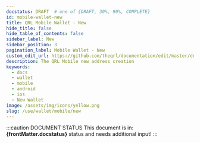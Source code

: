```yaml
---
docstatus: DRAFT  # one of {DRAFT, 30%, 90%, COMPLETE}
id: mobile-wallet-new
title: QRL Mobile Wallet - New
hide_title: false
hide_table_of_contents: false
sidebar_label: New
sidebar_position: 3
pagination_label: Mobile Wallet - New
custom_edit_url: https://github.com/theqrl/documentation/edit/master/docs/basics/what-is-qrl.md
description: The QRL Mobile new address creation
keywords:
  - docs
  - wallet
  - mobile
  - android
  - ios
  - New Wallet
image: /assets/img/icons/yellow.png
slug: /use/wallet/mobile/new
---
```


:::caution DOCUMENT STATUS 
<span>This document is in: <b>{frontMatter.docstatus}</b> status and needs additional input!</span>
:::